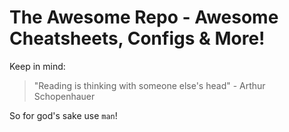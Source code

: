 # The Awesome Repo - Awesome Cheatsheets, Configs & More!

Keep in mind:

> "Reading is thinking with someone else's head" - Arthur Schopenhauer

So for god's sake use `man`!
